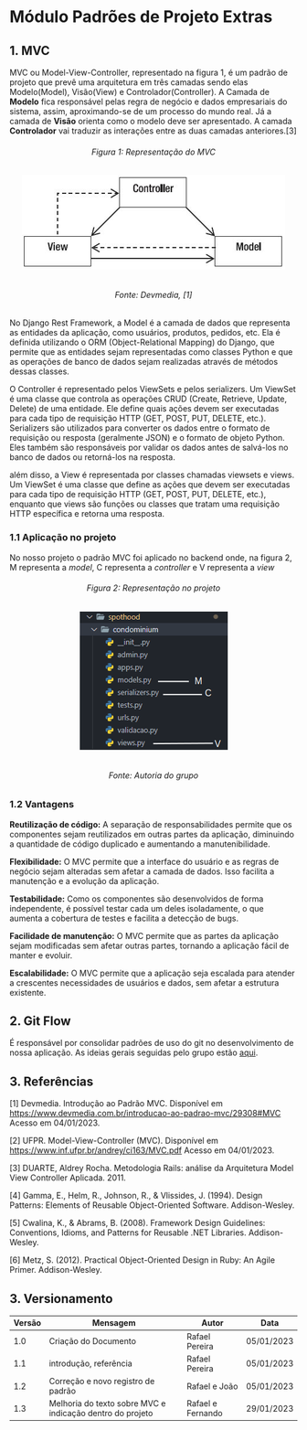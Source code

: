 # Módulo Padrões de Projeto Extras

## 1. MVC
MVC ou Model-View-Controller, representado na figura 1, é um padrão de projeto que prevê uma arquitetura em três camadas sendo elas Modelo(Model), Visão(View) e Controlador(Controller). A Camada de **Modelo** fica responsável pelas regra de negócio e dados empresariais do sistema, assim, aproximando-se de um processo do mundo real.  Já a camada de **Visão** orienta como o modelo deve ser apresentado. A camada **Controlador** vai traduzir as interações entre as duas camadas anteriores.[3]


<h6 align='center'>Figura 1: Representação do MVC</h6>
<h6 align='center'>

![MVC](../assets/MVC.jpg)

</h6>
<h6 align='center'>Fonte: Devmedia, [1]</h6>

No Django Rest Framework, a Model é a camada de dados que representa as entidades da aplicação, como usuários, produtos, pedidos, etc. Ela é definida utilizando o ORM (Object-Relational Mapping) do Django, que permite que as entidades sejam representadas como classes Python e que as operações de banco de dados sejam realizadas através de métodos dessas classes.

O Controller é representado pelos ViewSets e pelos serializers. Um ViewSet é uma classe que controla as operações CRUD (Create, Retrieve, Update, Delete) de uma entidade. Ele define quais ações devem ser executadas para cada tipo de requisição HTTP (GET, POST, PUT, DELETE, etc.). Serializers são utilizados para converter os dados entre o formato de requisição ou resposta (geralmente JSON) e o formato de objeto Python. Eles também são responsáveis por validar os dados antes de salvá-los no banco de dados ou retorná-los na resposta.

além disso, a View é representada por classes chamadas viewsets e views. Um ViewSet é uma classe que define as ações que devem ser executadas para cada tipo de requisição HTTP (GET, POST, PUT, DELETE, etc.), enquanto que views são funções ou classes que tratam uma requisição HTTP específica e retorna uma resposta.

### 1.1 Aplicação no projeto
No nosso projeto o padrão MVC foi aplicado no backend onde, na figura 2, M representa a *model*, C representa a *controller* e V representa a *view*

<h6 align='center'>Figura 2: Representação no projeto<h6/>
<h6 align='center'>

![MVC2](../assets/padroes_de_projeto/MVC_pattern.png)

<h6/>
<h6 align='center'>Fonte: Autoria do grupo<h6/>

### 1.2 Vantagens
**Reutilização de código:** A separação de responsabilidades permite que os componentes sejam reutilizados em outras partes da aplicação, diminuindo a quantidade de código duplicado e aumentando a manutenibilidade.

**Flexibilidade:** O MVC permite que a interface do usuário e as regras de negócio sejam alteradas sem afetar a camada de dados. Isso facilita a manutenção e a evolução da aplicação.

**Testabilidade:** Como os componentes são desenvolvidos de forma independente, é possível testar cada um deles isoladamente, o que aumenta a cobertura de testes e facilita a detecção de bugs.

**Facilidade de manutenção:** O MVC permite que as partes da aplicação sejam modificadas sem afetar outras partes, tornando a aplicação fácil de manter e evoluir.

**Escalabilidade:** O MVC permite que a aplicação seja escalada para atender a crescentes necessidades de usuários e dados, sem afetar a estrutura existente.

## 2. Git Flow
É responsável por consolidar padrões de uso do git no desenvolvimento de nossa aplicação. As ideias gerais seguidas pelo grupo estão [aqui](./gitflow.md?id=git-flow).

## 3. Referências
[1] Devmedia. Introdução ao Padrão MVC. Disponível em <https://www.devmedia.com.br/introducao-ao-padrao-mvc/29308#MVC> Acesso em 04/01/2023.

[2] UFPR. Model-View-Controller (MVC). Disponível em <https://www.inf.ufpr.br/andrey/ci163/MVC.pdf> Acesso em 04/01/2023.

[3] DUARTE, Aldrey Rocha. Metodologia Rails: análise da Arquitetura Model View Controller Aplicada. 2011.

[4] Gamma, E., Helm, R., Johnson, R., & Vlissides, J. (1994). Design Patterns: Elements of Reusable Object-Oriented Software. Addison-Wesley.

[5] Cwalina, K., & Abrams, B. (2008). Framework Design Guidelines: Conventions, Idioms, and Patterns for Reusable .NET Libraries. Addison-Wesley.

[6] Metz, S. (2012). Practical Object-Oriented Design in Ruby: An Agile Primer. Addison-Wesley.

## 3. Versionamento
| Versão | Mensagem              | Autor        | Data       |
|--------|-----------------------|--------------|------------|
| 1.0    | Criação do Documento  | Rafael Pereira| 05/01/2023 |
| 1.1    | introdução, referência | Rafael Pereira  | 05/01/2023|
| 1.2    | Correção e novo registro de padrão | Rafael e João | 05/01/2023|
| 1.3    | Melhoria do texto sobre MVC e indicação dentro do projeto| Rafael e Fernando | 29/01/2023|